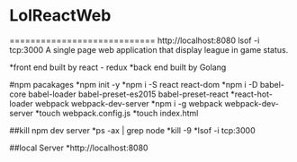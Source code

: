 # LolReactWeb
============================
http://localhost:8080
lsof -i tcp:3000 
A single page web application that display league in game status.

*front end built by react - redux
*back end built by Golang

#npm pacakages
*npm init -y
*npm i -S react react-dom
*npm i -D babel-core babel-loader babel-preset-es2015 babel-preset-react
*react-hot-loader webpack webpack-dev-server
*npm i -g webpack webpack-dev-server
*touch webpack.config.js
*touch index.html


##kill npm dev server
*ps -ax | grep node
*kill -9 <pid>
*lsof -i tcp:3000 

##local Server
*http://localhost:8080
